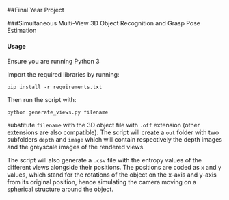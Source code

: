 ##Final Year Project

###Simultaneous Multi-View 3D Object Recognition and Grasp Pose Estimation

#### Usage
Ensure you are running Python 3

Import the required libraries by running:

```
pip install -r requirements.txt
```

Then run the script with:

```
python generate_views.py filename
```
substitute `filename` with the 3D object file with `.off` extension (other extensions are also compatible).
The script will create a `out` folder with two subfolders `depth` and `image` which will contain respectively the depth images and the greyscale images of the rendered views.

The script will also generate a `.csv` file with the entropy values of the different views alongside their positions. The positions are coded as `x` and `y` values, which stand for the rotations of the object on the x-axis and y-axis from its original position, hence simulating the camera moving on a spherical structure around the object.